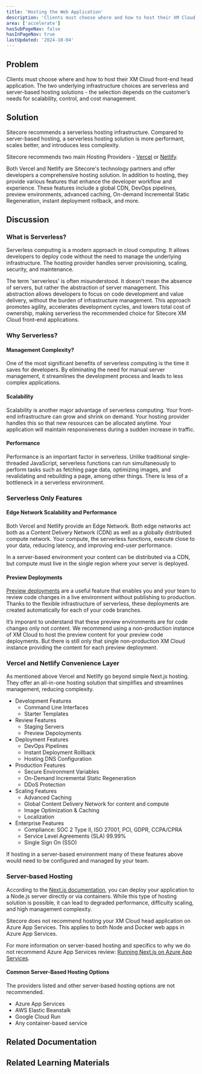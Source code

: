 ```yaml
---
title: 'Hosting the Web Application'
description: 'Clients must choose where and how to host their XM Cloud front-end head application'
area: ['accelerate']
hasSubPageNav: false
hasInPageNav: true
lastUpdated: '2024-10-04'
---
```


## Problem

Clients must choose where and how to host their XM Cloud front-end head application. The two underlying infrastructure choices are serverless and server-based hosting solutions - the selection depends on the customer’s needs for scalability, control, and cost management.

## Solution

Sitecore recommends a serverless hosting infrastructure. Compared to server-based hosting, a serverless hosting solution is more performant, scales better, and introduces less complexity.

Sitecore recommends two main Hosting Providers - [Vercel](https://vercel.com/partners/sitecore) or [Netlify](https://www.netlify.com/with/sitecore/).

Both Vercel and Netlify are Sitecore's technology partners and offer developers a comprehensive hosting solution. In addition to hosting, they provide various features that enhance the developer workflow and experience. These features include a global CDN, DevOps pipelines, preview environments, advanced caching, On-demand Incremental Static Regeneration, instant deployment rollback, and more.

## Discussion

### What is Serverless?

Serverless computing is a modern approach in cloud computing. It allows developers to deploy code without the need to manage the underlying infrastructure. The hosting provider handles server provisioning, scaling, security, and maintenance.

The term 'serverless' is often misunderstood. It doesn't mean the absence of servers, but rather the abstraction of server management. This abstraction allows developers to focus on code development and value delivery, without the burden of infrastructure management. This approach promotes agility, accelerates development cycles, and lowers total cost of ownership, making serverless the recommended choice for Sitecore XM Cloud front-end applications.

### Why Serverless?

#### Management Complexity?

One of the most significant benefits of serverless computing is the time it saves for developers. By eliminating the need for manual server management, it streamlines the development process and leads to less complex applications.

#### Scalability

Scalability is another major advantage of serverless computing. Your front-end infrastructure can grow and shrink on demand. Your hosting provider handles this so that new resources can be allocated anytime. Your application will maintain responsiveness during a sudden increase in traffic.

#### Performance

Performance is an important factor in serverless. Unlike traditional single-threaded JavaScript, serverless functions can run simultaneously to perform tasks such as fetching page data, optimizing images, and revalidating and rebuilding a page, among other things. There is less of a bottleneck in a serverless environment.

### Serverless Only Features

#### Edge Network Scalability and Performance

Both Vercel and Netlify provide an Edge Network. Both edge networks act both as a Content Delivery Network (CDN) as well as a globally distributed compute network. Your compute, the serverless functions, execute close to your data, reducing latency, and improving end-user performance.

In a server-based environment your content can be distributed via a CDN, but compute must live in the single region where your server is deployed.

#### Preview Deployments

[Preview deployments](https://vercel.com/docs/deployments/preview-deployments) are a useful feature that enables you and your team to review code changes in a live environment without publishing to production. Thanks to the flexible infrastructure of serverless, these deployments are created automatically for each of your code branches.

It’s imporant to understand that these preview environments are for code changes only not content. We recommend using a non-production instance of XM Cloud to host the preview content for your preview code deployments. But there is still only that single non-production XM Cloud instance providing the content for each preview deployment.

### Vercel and Netlify Convenience Layer

As mentioned above Vercel and Netlify go beyond simple Next.js hosting. They offer an all-in-one hosting solution that simplifies and streamlines management, reducing complexity.

- Development Features
  - Command Line Interfaces
  - Starter Templates
- Review Features
  - Staging Servers
  - Preview Depoloyments
- Deployment Features
  - DevOps Pipelines
  - Instant Deployment Rollback
  - Hosting DNS Configuration
- Production Features
  - Secure Environment Variables
  - On-Demand Incremental Static Regeneration
  - DDoS Protection
- Scaling Features
  - Advanced Caching
  - Global Content Delivery Network for content and compute
  - Image Optimization & Caching
  - Localization
- Enterprise Features
  - Compliance: SOC 2 Type II, ISO 27001, PCI, GDPR, CCPA/CPRA
  - Service Level Agreements (SLA) 99.99%
  - Single Sign On (SSO)

If hosting in a server-based environment many of these features above would need to be configured and managed by your team.

### Server-based Hosting

According to the [Next.js documentation](https://nextjs.org/docs/pages/building-your-application/deploying#self-hosting), you can deploy your application to a Node.js server directly or via containers. While this type of hosting solution is possible, it can lead to degraded performance, difficulty scaling, and high management complexity.

Sitecore does not recommend hosting your XM Cloud head application on Azure App Services. This applies to both Node and Docker web apps in Azure App Services.

For more information on server-based hosting and specifics to why we do not recommend Azure App Services review: [Running Next.js on Azure App Services](https://developers.sitecore.com/learn/accelerate/xm-cloud/pre-development/developer-experience/nextjs-azure-app-services).

#### Common Server-Based Hosting Options

The providers listed and other server-based hosting options are not recommended.

- Azure App Services
- AWS Elastic Beanstalk
- Google Cloud Run
- Any container-based service

## Related Documentation

<Row columns={2}>
<Link title="Deploy your front-end application to Vercel" link="https://doc.sitecore.com/xmc/en/developers/xm-cloud/deploy-your-front-end-application-to-vercel.html" />
<Link title="Deploy your front-end application to Netlify" link="https://doc.sitecore.com/xmc/en/developers/xm-cloud/deploy-your-front-end-application-to-netlify.html" />
<Link title="Serverless Environment Preview Deployments" link="https://vercel.com/docs/deployments/preview-deployments" />
<Link title="Vercel and Sitecore XM Cloud Integration" link="https://vercel.com/docs/integrations/cms/sitecore" />
</Row>

## Related Learning Materials

<Row columns={2}>
<Link title="Vercel + Sitecore: Partnering on a composable future" link="https://vercel.com/blog/vercel-sitecore-partnership" />
<Link title="Hosting your XM Cloud App on Netlify" link="https://www.youtube.com/watch?v=bLdPqZ3xcB8" />
<Link title="XM Cloud - Deploy your first Headless SXA site to Vercel" link="https://www.youtube.com/watch?v=0UpihW2QxaQ" />
</Row>
